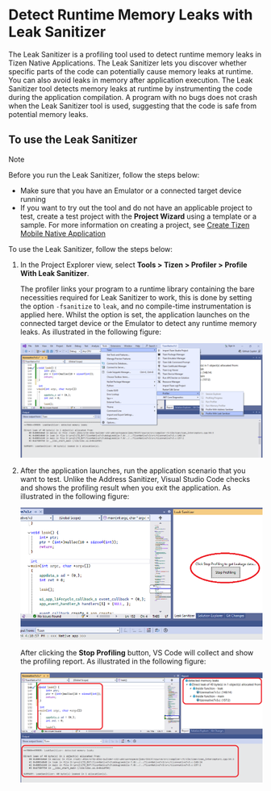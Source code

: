 # Detect Runtime Memory Leaks with Leak Sanitizer

The Leak Sanitizer is a profiling tool used to detect runtime memory leaks in Tizen Native Applications. The Leak Sanitizer lets you discover whether specific parts of the code can potentially cause memory leaks at runtime. You can also avoid leaks in memory after application execution. The Leak Sanitizer tool detects memory leaks at runtime by instrumenting the code during the application compilation. A program with no bugs does not crash when the Leak Sanitizer tool is used, suggesting that the code is safe from potential memory leaks.

## To use the Leak Sanitizer
> [!NOTE] 
> Before you run the Leak Sanitizer, follow the steps below:
> - Make sure that you have an Emulator or a connected target device running
> -	If you want to try out the tool and do not have an applicable project to test, create a test project with the **Project Wizard** using a template or a sample. For more information on creating a project, see [Create Tizen Mobile Native Application](https://docs.tizen.org/application/vstools/Tizen/native)

To use the Leak Sanitizer, follow the steps below:
1. In the Project Explorer view, select **Tools >  Tizen > Profiler > Profile With Leak Sanitizer**. 
  
    The profiler links your program to a runtime library containing the bare necessities required for Leak Sanitizer to work, this is done by setting the option `-fsanitize` to `leak`, and no compile-time instrumentation is applied here. Whilst the option is set, the application launches on the connected target device or the Emulator to detect any runtime memory leaks. As illustrated in the following figure:
    
      <img src="./media/LSan Menu.png" alt="LSAN Menu" width="980"/>

2. After the application launches, run the application scenario that you want to test. Unlike the Address Sanitizer, Visual Studio Code checks and shows the profiling result when you exit the application. As illustrated in the following figure:
  
      <img src="./media/Lsan Stop profiling.PNG" alt="LSAN stop" width="980"/>

    After clicking the **Stop Profiling** button, VS Code will collect and show the profiling report. As illustrated in the following figure:
  
      <img src="./media/LSan report.PNG" alt="LSAN Report" width="980"/>
